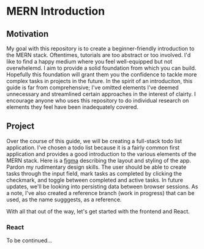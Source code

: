 # MERN Introduction
## Motivation
My goal with this repository is to create a beginner-friendly introduction to the MERN stack. Oftentimes, tutorials are too abstract or too involved. I'd like to find a happy medium where you feel well-equipped but not overwhelemd. I aim to provide a solid foundation from which you can build. Hopefully this foundation will grant them you the confidence to tackle more complex tasks in projects in the future. In the spirit of an introduciton, this guide is far from comprehensive; I've omitted elements I've deemed unnecessary and streamlined certain approaches in the interest of clairty. I encourage anyone who uses this repository to do individual research on elements they feel have been inadequately covered.

## Project
Over the course of this guide, we will be creating a full-stack todo list application. I've chosen a todo list because it is a fairly common first application and provides a good introduction to the various elements of the MERN stack. Here is a [figma](https://www.figma.com/file/uozb4MRUisgH9sEHqFvhUZ/Todo-List) describing the layout and styling of the app. Pardon my rudimentary design skills. The user should be able to create tasks through the input field, mark tasks as completed by clicking the checkmark, and toggle between completed and active tasks. In future updates, we'll be looking into persisting data between browser sessions. As a note, I've also created a reference branch (work in progress) that can be used, as the name sugggests, as a reference. 

With all that out of the way, let's get started with the frontend and React.

### React
To be continued...
